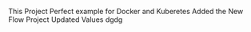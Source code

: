 This Project Perfect example for Docker and Kuberetes
Added the New Flow Project
Updated Values
dgdg
